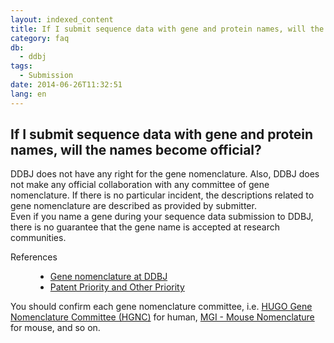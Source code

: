 ```yaml
---
layout: indexed_content
title: If I submit sequence data with gene and protein names, will the names become official?
category: faq
db:
  - ddbj
tags: 
  - Submission
date: 2014-06-26T11:32:51
lang: en
---
```


## If I submit sequence data with gene and protein names, will the names become official?

<p>DDBJ does not have any right for the gene nomenclature. Also, DDBJ does not make any official collaboration with any committee of gene nomenclature. If there is no particular incident, the descriptions related to gene nomenclature are described as provided by submitter. <br>Even if you name a gene during your sequence data submission to DDBJ, there is no guarantee that the gene name is accepted at research communities. </p>
<dl><dt>References</dt>
  <dd>
    <ul>
      <li><a href="/ddbj/cds-e.html#product">Gene nomenclature at DDBJ</a></li>
      <li><a href="/policies-e.html#priority">Patent Priority and Other Priority</a></li>
    </ul>
  </dd>
</dl>
<p>You should confirm each gene nomenclature committee, i.e. <a href="http://www.genenames.org/">HUGO Gene Nomenclature Committee (HGNC)</a> for human, <a href="http://www.informatics.jax.org/mgihome/nomen/index.shtml#mnrg">MGI - Mouse Nomenclature</a> for mouse, and so on. </p>
